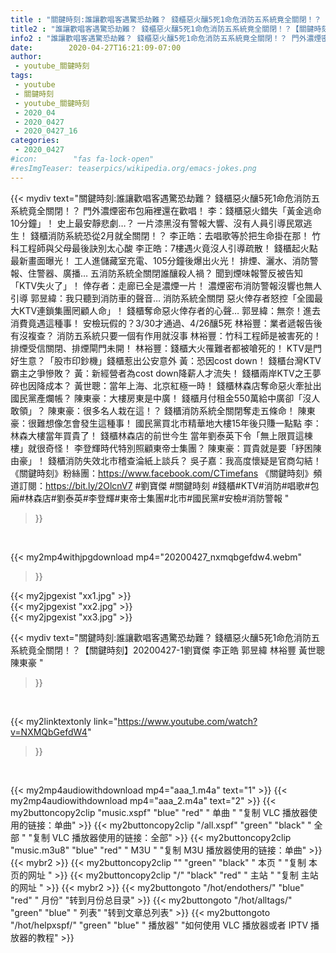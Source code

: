 ```yaml
---
title : "關鍵時刻:誰讓歡唱客遇驚恐劫難？ 錢櫃惡火釀5死1命危消防五系統竟全關閉！？【關鍵時刻】20200427-1劉寶傑 李正皓 郭昱緯 林裕豐 黃世聰 陳東豪 "
title2 : "誰讓歡唱客遇驚恐劫難？ 錢櫃惡火釀5死1命危消防五系統竟全關閉！？【關鍵時刻】20200427-1劉寶傑 李正皓 郭昱緯 林裕豐 黃世聰 陳東豪 "
info2 : "誰讓歡唱客遇驚恐劫難？ 錢櫃惡火釀5死1命危消防五系統竟全關閉！？ 門外濃煙密布包廂裡還在歡唱！ 李：錢櫃惡火錯失「黃金逃命10分鐘」！ 史上最安靜悲劇…？ 一片漆黑沒有警報大響、沒有人員引導民眾逃生！ 錢櫃消防系統恐從2月就全關閉！？ 李正皓：去唱歌等於把生命掛在那！ 竹科工程師與父母最後訣別太心酸 李正皓：7樓遇火竟沒人引導疏散！ 錢櫃起火點最新畫面曝光！ 工人進儲藏室充電、105分鐘後爆出火光！ 排煙、灑水、消防警報、住警器、廣播… 五消防系統全關閉誰釀殺人禍？ 聞到煙味報警反被告知「KTV失火了」！ 倖存者：走廊已全是濃煙一片！ 濃煙密布消防警報沒響也無人引導 郭昱緯：我只聽到消防車的聲音… 消防系統全關閉 惡火倖存者怒控「全國最大KTV連鎖集團罔顧人命」！ 錢櫃奪命惡火倖存者的心聲… 郭昱緯：無奈！進去消費竟遇這種事！ 安檢玩假的？3/30才通過、4/26釀5死 林裕豐：業者遞報告後有沒複查？ 消防五系統只要一個有作用就沒事 林裕豐：竹科工程師是被害死的！ 排煙受信關閉、排煙閘門未開！ 林裕豐：錢櫃大火罹難者都被嗆死的！ KTV是門好生意？「股市印鈔機」錢櫃惹出公安意外 黃：恐因cost down！ 錢櫃台灣KTV霸主之爭慘敗？ 黃：新經營者為cost down降薪人才流失！ 錢櫃兩岸KTV之王夢碎也因降成本？ 黃世聰：當年上海、北京紅極一時！ 錢櫃林森店奪命惡火牽扯出國民黨產爛帳？ 陳東豪：大樓房東是中廣！ 錢櫃月付租金550萬給中廣卻「沒人敢領」？ 陳東豪：很多名人栽在這！？ 錢櫃消防系統全關閉奪走五條命！ 陳東豪：很難想像怎會發生這種事！ 國民黨買北市精華地大樓15年後只賺一點點 李：林森大樓當年買貴了！ 錢櫃林森店的前世今生 當年劉泰英下令「無上限買這棟樓」就很奇怪！ 李登輝時代特別照顧東帝士集團？ 陳東豪：買貴就是要「紓困陳由豪」！ 錢櫃消防失效北市稽查淪紙上談兵？ 吳子嘉：我高度懷疑是官商勾結！  《關鍵時刻》粉絲團：https://www.facebook.com/CTimefans 《關鍵時刻》頻道訂閱：https://bit.ly/2OlcnV7  #劉寶傑 #關鍵時刻 #錢櫃#KTV#消防#唱歌#包廂#林森店#劉泰英#李登輝#東帝士集團#北市#國民黨#安檢#消防警報 "
date:        2020-04-27T16:21:09-07:00
author:
 - youtube_關鍵時刻
tags:
 - youtube
 - 關鍵時刻
 - youtube_關鍵時刻
 - 2020_04
 - 2020_0427
 - 2020_0427_16
categories:
 - 2020_0427
#icon:        "fas fa-lock-open"
#resImgTeaser: teaserpics/wikipedia.org/emacs-jokes.png
---
```


{{< mydiv text="關鍵時刻:誰讓歡唱客遇驚恐劫難？ 錢櫃惡火釀5死1命危消防五系統竟全關閉！？ 門外濃煙密布包廂裡還在歡唱！ 李：錢櫃惡火錯失「黃金逃命10分鐘」！ 史上最安靜悲劇…？ 一片漆黑沒有警報大響、沒有人員引導民眾逃生！ 錢櫃消防系統恐從2月就全關閉！？ 李正皓：去唱歌等於把生命掛在那！ 竹科工程師與父母最後訣別太心酸 李正皓：7樓遇火竟沒人引導疏散！ 錢櫃起火點最新畫面曝光！ 工人進儲藏室充電、105分鐘後爆出火光！ 排煙、灑水、消防警報、住警器、廣播… 五消防系統全關閉誰釀殺人禍？ 聞到煙味報警反被告知「KTV失火了」！ 倖存者：走廊已全是濃煙一片！ 濃煙密布消防警報沒響也無人引導 郭昱緯：我只聽到消防車的聲音… 消防系統全關閉 惡火倖存者怒控「全國最大KTV連鎖集團罔顧人命」！ 錢櫃奪命惡火倖存者的心聲… 郭昱緯：無奈！進去消費竟遇這種事！ 安檢玩假的？3/30才通過、4/26釀5死 林裕豐：業者遞報告後有沒複查？ 消防五系統只要一個有作用就沒事 林裕豐：竹科工程師是被害死的！ 排煙受信關閉、排煙閘門未開！ 林裕豐：錢櫃大火罹難者都被嗆死的！ KTV是門好生意？「股市印鈔機」錢櫃惹出公安意外 黃：恐因cost down！ 錢櫃台灣KTV霸主之爭慘敗？ 黃：新經營者為cost down降薪人才流失！ 錢櫃兩岸KTV之王夢碎也因降成本？ 黃世聰：當年上海、北京紅極一時！ 錢櫃林森店奪命惡火牽扯出國民黨產爛帳？ 陳東豪：大樓房東是中廣！ 錢櫃月付租金550萬給中廣卻「沒人敢領」？ 陳東豪：很多名人栽在這！？ 錢櫃消防系統全關閉奪走五條命！ 陳東豪：很難想像怎會發生這種事！ 國民黨買北市精華地大樓15年後只賺一點點 李：林森大樓當年買貴了！ 錢櫃林森店的前世今生 當年劉泰英下令「無上限買這棟樓」就很奇怪！ 李登輝時代特別照顧東帝士集團？ 陳東豪：買貴就是要「紓困陳由豪」！ 錢櫃消防失效北市稽查淪紙上談兵？ 吳子嘉：我高度懷疑是官商勾結！  《關鍵時刻》粉絲團：https://www.facebook.com/CTimefans 《關鍵時刻》頻道訂閱：https://bit.ly/2OlcnV7  #劉寶傑 #關鍵時刻 #錢櫃#KTV#消防#唱歌#包廂#林森店#劉泰英#李登輝#東帝士集團#北市#國民黨#安檢#消防警報 "
>}}
<br>


{{< my2mp4withjpgdownload mp4="20200427_nxmqbgefdw4.webm"
>}}

{{< my2jpgexist "xx1.jpg" >}}<br>
{{< my2jpgexist "xx2.jpg" >}}<br>
{{< my2jpgexist "xx3.jpg" >}}<br>



{{< mydiv text="關鍵時刻:誰讓歡唱客遇驚恐劫難？ 錢櫃惡火釀5死1命危消防五系統竟全關閉！？【關鍵時刻】20200427-1劉寶傑 李正皓 郭昱緯 林裕豐 黃世聰 陳東豪 "
>}}
<br>

{{< my2linktextonly link="https://www.youtube.com/watch?v=NXMQbGefdW4"
>}}


<br>

{{< my2mp4audiowithdownload mp4="aaa_1.m4a"    text="1" >}}
{{< my2mp4audiowithdownload mp4="aaa_2.m4a"    text="2" >}}
{{< my2buttoncopy2clip "music.xspf"        "blue"   "red"    " 单曲 "  "复制 VLC 播放器使用的链接：单曲" >}} {{< my2buttoncopy2clip "/all.xspf"         "green"  "black"  " 全部 "  "复制 VLC 播放器使用的链接：全部" >}} {{< my2buttoncopy2clip "music.m3u8"        "blue"   "red"    " M3U  "    "复制 M3U 播放器使用的链接：单曲" >}} {{< mybr2 >}} {{< my2buttoncopy2clip ""                  "green"  "black"  " 本页 "    "复制 本页的网址 " >}} {{< my2buttoncopy2clip "/"                 "black"  "red"    " 主站 "    "复制 主站的网址 " >}} {{< mybr2 >}} {{< my2buttongoto      "/hot/endothers/"   "blue"   "red"    " 月份"   "转到月份总目录" >}} {{< my2buttongoto      "/hot/alltags/"     "green"  "blue"   " 列表"   "转到文章总列表" >}} {{< my2buttongoto      "/hot/helpxspf/"    "green"  "blue"   " 播放器" "如何使用 VLC 播放器或者 IPTV 播放器的教程" >}} 
